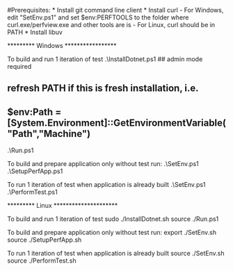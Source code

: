 #Prerequisites:
    * Install git command line client
    * Install curl
        - For Windows, edit "SetEnv.ps1" and set $env:PERFTOOLS to the folder where curl.exe/perfview.exe and other tools are is
        - For Linux, curl should be in PATH
    * Install libuv

********* Windows *****************

To build and run 1 iteration of test
.\InstallDotnet.ps1                 ## admin mode required
## refresh PATH if this is fresh installation, i.e.
## $env:Path = [System.Environment]::GetEnvironmentVariable("Path","Machine")
.\Run.ps1

To build and prepare application only without test run:
.\SetEnv.ps1
.\SetupPerfApp.ps1

To run 1 iteration of test when application is already built
.\SetEnv.ps1
.\PerformTest.ps1


********* Linux *********************

To build and run 1 iteration of test
sudo ./InstallDotnet.sh
source ./Run.ps1

To build and prepare application only without test run:
export ./SetEnv.sh
source ./SetupPerfApp.sh

To run 1 iteration of test when application is already built
source ./SetEnv.sh
source ./PerformTest.sh

